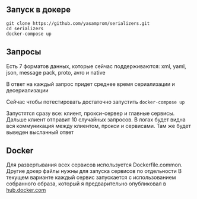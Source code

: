 ## Запуск в докере
```
git clone https://github.com/yasamprom/serializers.git
cd serializers
docker-compose up
```

## Запросы
Есть 7 форматов данных, которые сейчас поддерживаются: xml, yaml, json, message pack, proto, avro и native

В ответ на каждый запрос придет среднее время сериализации и десериализации

Сейчас чтобы потестировать достаточно запустить ``docker-compose up``

Запустятся сразу все: клиент, прокси-сервер и главные сервисы. Дальше клиент отправит
10 случайных запросов. В логах будет видна вся коммуникация между клиентом, прокси и сервисами. Там же будет
выведен высланный ответ

## Docker
Для развертывания всех сервисов используется Dockerfile.common. Другие докер файлы нужны для запуска сервисов по отдельности
В текущем варианте каждый сервис запускается с использованием собранного образа, который
я предварительно опубликовал в [hub.docker.com](hub.docker.com)